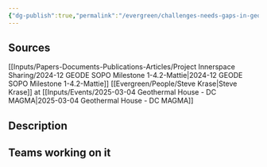 ```yaml
---
{"dg-publish":true,"permalink":"/evergreen/challenges-needs-gaps-in-geothermal/mud-motor/","tags":["need"]}
---
```


## Sources
[[Inputs/Papers-Documents-Publications-Articles/Project Innerspace Sharing/2024-12 GEODE SOPO Milestone 1-4.2-Mattie\|2024-12 GEODE SOPO Milestone 1-4.2-Mattie]]
[[Evergreen/People/Steve Krase\|Steve Krase]] at [[Inputs/Events/2025-03-04 Geothermal House - DC MAGMA\|2025-03-04 Geothermal House - DC MAGMA]]

## Description


## Teams working on it


